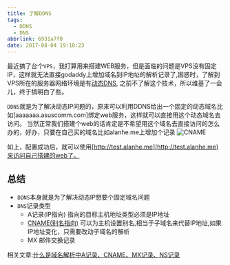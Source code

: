 ```yaml
---
title: 了解DDNS
tags:
  - DDNS
  - DNS
abbrlink: 6931a7f0
date: 2017-08-04 19:10:23
---
```


最近搞了台个`VPS`，我打算用来搭建WEB服务，但是面临的问题是VPS没有固定IP，这样就无法直接godaddy上增加域名到IP地址的解析记录了,困惑时，了解到VPS所在的服务器网络环境是有[动态DNS](https://zh.wikipedia.org/wiki/%E5%8B%95%E6%85%8BDNS),
之前不了解这个技术，所以维基了一会儿，终于搞明白了些。

`DDNS`就是为了解决动态IP问题的，原来可以利用DDNS给出一个固定的动态域名比如[aaaaaaa.asuscomm.com]绑定web服务，这样就可以直接用这个动态域名去访问。
当然正常我们搭建个web的话肯定是不希望用这个域名去直接访问的怎么办的，好办，只要在自己买的域名比如alanhe.me上增加个记录
![CNAME](http://or0g12e5e.bkt.clouddn.com/blog/2017-08-04-112143.jpg)

如上，配置成功后，就可以使用[http://test.alanhe.me](http://test.alanhe.me)来访问自己搭建的web了。

## 总结
+ `DDNS`本身就是为了解决动态IP想要个固定域名问题
+ `DNS`记录类型
  - A记录(IP指向)
   指向的目标主机地址类型必须是IP地址
  - [CNAME(别名指向)](https://en.wikipedia.org/wiki/CNAME_record)
   可以为主机设置别名,相当于子域名来代替IP地址,如果IP地址变化，只需要改动子域名的解析
  - MX
   邮件交换记录
   
相关文章:[什么是域名解析中A记录、CNAME、MX记录、NS记录](https://www.douban.com/note/523329196/)
